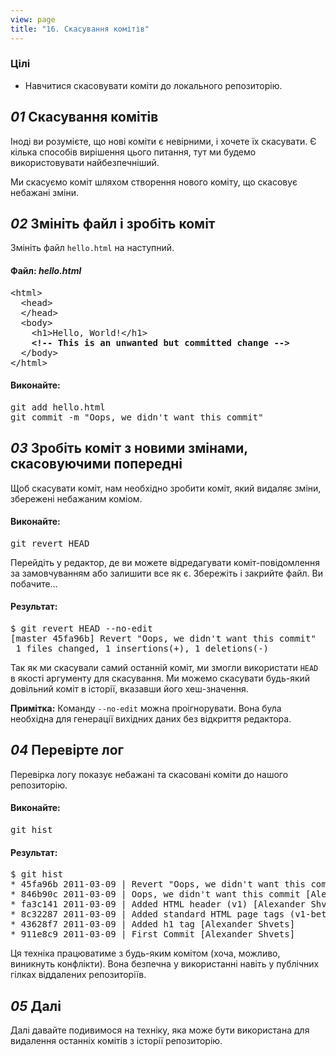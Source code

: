 ```yaml
---
view: page
title: "16. Скасування комітів"
---
```


<h3>Цілі</h3>

<ul><li>Навчитися скасовувати коміти до локального репозиторію.</li></ul>

<h2><em>01</em> Скасування комітів</h2>

<p>Іноді ви розумієте, що нові коміти є невірними, і хочете їх скасувати. Є кілька способів вирішення цього питання, тут ми будемо використовувати найбезпечніший.</p>

<p>Ми скасуємо коміт шляхом створення нового коміту, що скасовує небажані зміни.</p>

<h2><em>02</em> Змініть файл і зробіть коміт</h2>

<p>Змініть файл <code>hello.html</code> на наступний.</p>

<h4 class="h4-pre">Файл: <em>hello.html</em></h4>

<pre class="file">&lt;html&gt;
  &lt;head&gt;
  &lt;/head&gt;
  &lt;body&gt;
    &lt;h1&gt;Hello, World!&lt;/h1&gt;
    <strong>&lt;!-- This is an unwanted but committed change --&gt;</strong>
  &lt;/body&gt;
&lt;/html&gt;</pre>

<h4 class="h4-pre">Виконайте:</h4>

<pre class="instructions">git add hello.html
git commit -m "Oops, we didn't want this commit"</pre>

<h2><em>03</em> Зробіть коміт з новими змінами, скасовуючими попередні </h2>

<p>Щоб скасувати коміт, нам необхідно зробити коміт, який видаляє зміни, збережені небажаним коміом.</p>

<h4 class="h4-pre">Виконайте:</h4>

<pre class="instructions">git revert HEAD</pre>

<p>Перейдіть у редактор, де ви можете відредагувати коміт-повідомлення за замовчуванням або залишити все як є. Збережіть і закрийте файл. Ви побачите…</p>

<h4 class="h4-pre">Результат:</h4>

<pre class="sample">$ git revert HEAD --no-edit
[master 45fa96b] Revert "Oops, we didn't want this commit"
 1 files changed, 1 insertions(+), 1 deletions(-)</pre>

<p>Так як ми скасували самий останній коміт, ми змогли використати  <code>HEAD</code> в якості аргументу для скасування. Ми можемо скасувати будь-який довільний коміт в історії, вказавши його хеш-значення.</p>

<p class="note"><strong>Примітка:</strong> Команду <code>--no-edit</code> можна проігнорувати. Вона була необхідна для генерації вихідних даних без відкриття редактора.</p>

<h2><em>04</em> Перевірте лог</h2>

<p>Перевірка логу показує небажані та скасовані коміти до нашого репозиторію.</p>

<h4 class="h4-pre">Виконайте:</h4>

<pre class="instructions">git hist</pre>

<h4 class="h4-pre">Результат:</h4>

<pre class="sample">$ git hist
* 45fa96b 2011-03-09 | Revert "Oops, we didn't want this commit" (HEAD, master) [Alexander Shvets]
* 846b90c 2011-03-09 | Oops, we didn't want this commit [Alexander Shvets]
* fa3c141 2011-03-09 | Added HTML header (v1) [Alexander Shvets]
* 8c32287 2011-03-09 | Added standard HTML page tags (v1-beta) [Alexander Shvets]
* 43628f7 2011-03-09 | Added h1 tag [Alexander Shvets]
* 911e8c9 2011-03-09 | First Commit [Alexander Shvets]</pre>

<p>Ця техніка працюватиме з будь-яким комітом (хоча, можливо, виникнуть конфлікти). Вона безпечна у використанні навіть у публічних гілках віддалених репозиторіїв.</p>

<h2><em>05</em> Далі</h2>

<p>Далі давайте подивимося на техніку, яка може бути використана для видалення останніх комітів з історії репозиторію.</p>